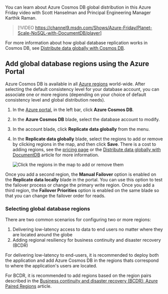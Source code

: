 
You can learn about Azure Cosmos DB global distribution in this Azure Friday video with Scott Hanselman and Principal Engineering Manager Karthik Raman.

>[!VIDEO https://channel9.msdn.com/Shows/Azure-Friday/Planet-Scale-NoSQL-with-DocumentDB/player]  

For more information about how global database replication works in Cosmos DB, see [Distribute data globally with Cosmos DB](../articles/documentdb/documentdb-distribute-data-globally.md).

## <a id="addregion"></a>Add global database regions using the Azure Portal
Azure Cosmos DB is available in all [Azure regions][azureregions] world-wide. After selecting the default consistency level for your database account, you can associate one or more regions (depending on your choice of default consistency level and global distribution needs).

1. In the [Azure portal](https://portal.azure.com/), in the left bar, click **Azure Cosmos DB**.
2. In the **Azure Cosmos DB** blade, select the database account to modify.
3. In the account blade, click **Replicate data globally** from the menu.
4. In the **Replicate data globally** blade, select the regions to add or remove by clicking regions in the map, and then click **Save**. There is a cost to adding regions, see the [pricing page](https://azure.microsoft.com/pricing/details/documentdb/) or the [Distribute data globally with DocumentDB](../articles/documentdb/documentdb-distribute-data-globally.md) article for more information.
   
    ![Click the regions in the map to add or remove them][1]
    
Once you add a second region, the **Manual Failover** option is enabled on the **Replicate data locally** blade in the portal. You can use this option to test the failover process or change the primary write region. Once you add a third region, the **Failover Priorities** option is enabled on the same blade so that you can change the failover order for reads.  

### Selecting global database regions
There are two common scenarios for configuring two or more regions:

1. Delivering low-latency access to data to end users no matter where they are located around the globe
2. Adding regional resiliency for business continuity and disaster recovery (BCDR)

For delivering low-latency to end-users, it is recommended to deploy both the application and add Azure Cosmos DB in the regions thats correspond to where the application's users are located.

For BCDR, it is recommended to add regions based on the region pairs described in the [Business continuity and disaster recovery (BCDR): Azure Paired Regions][bcdr] article.

<!--

## <a id="selectwriteregion"></a>Select the write region

While all regions associated with your Cosmos DB database account can serve reads (both, single item as well as multi-item paginated reads) and queries, only one region can actively receive the write (insert, upsert, replace, delete) requests. To set the active write region, do the following  


1. In the **Azure Cosmos DB** blade, select the database account to modify.
2. In the account blade, click **Replicate data globally** from the menu.
3. In the **Replicate data globally** blade, click **Manual Failover** from the top bar.
    ![Change the write region under Azure Cosmos DB Account > Replicate data globally > Manual Failover][2]
4. Select a read region to become the new write region, click the checkbox to confirm triggering a failover, and click OK
    ![Change the write region by selecting a new region in list under Azure Cosmos DB Account > Replicate data globally > Manual Failover][3]

--->

<!--Image references-->
[1]: ./media/cosmos-db-tutorial-global-distribution-portal/azure-cosmos-db-add-region.png
[2]: ./media/cosmos-db-tutorial-global-distribution-portal/azure-cosmos-db-manual-failover-1.png
[3]: ./media/cosmos-db-tutorial-global-distribution-portal/azure-cosmos-db-manual-failover-2.png

<!--Reference style links - using these makes the source content way more readable than using inline links-->
[bcdr]: https://azure.microsoft.com/documentation/articles/best-practices-availability-paired-regions/
[consistency]: ../articles/cosmos-db/consistency-levels.md
[azureregions]: https://azure.microsoft.com/regions/#services
[offers]: https://azure.microsoft.com/pricing/details/cosmos-db/
